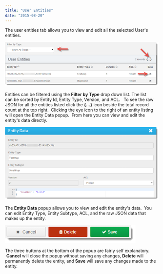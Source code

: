 ```yaml
---
title: "User Entities"
date: "2015-08-20"
---
```


The user entities tab allows you to view and edit all the selected User's entities.

[![](images/entities.png)](images/entities.png)

Entities can be filtered using the **Filter by Type** drop down list. The list can be sorted by Entity Id, Entity Type, Version, and ACL.   To see the raw JSON for all the entities listed click the **{...}** icon beside the total record count at the top right.  Clicking the eye icon to the right of an entity listing will open the Entity Data popup.  From here you can view and edit the entity's data directly.

[![entitiesData](images/entitiesData.png)](images/entitiesData.png)

The **Entity Data** popup allows you to view and edit the entity's data.  You can edit Entity Type, Entity Subtype, ACL, and the raw JSON data that makes up the entity.

[![entitiesDataButtons](images/entitiesDataButtons.png)](images/entitiesDataButtons.png)

The three buttons at the bottom of the popup are fairly self explanatory.  **Cancel** will close the popup without saving any changes, **Delete** will permanently delete the entity, and **Save** will save any changes made to the entity.

